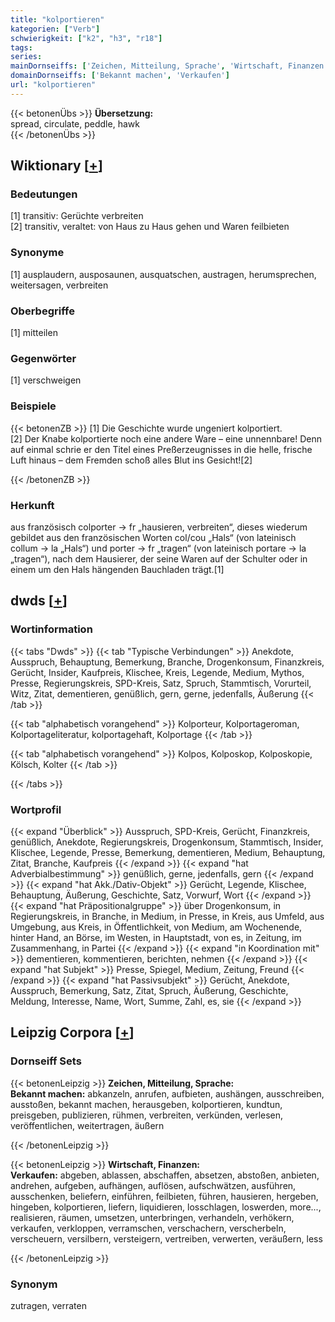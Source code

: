 ```yaml
---
title: "kolportieren"
kategorien: ["Verb"]
schwierigkeit: ["k2", "h3", "r18"]
tags:
series:
mainDornseiffs: ['Zeichen, Mitteilung, Sprache', 'Wirtschaft, Finanzen']
domainDornseiffs: ['Bekannt machen', 'Verkaufen']
url: "kolportieren"
---
```


{{< betonenÜbs >}}
**Übersetzung:**  
spread, circulate, peddle, hawk  
{{< /betonenÜbs >}}

## Wiktionary [[+](https://de.wiktionary.org/wiki/kolportieren)]

### Bedeutungen
[1] transitiv: Gerüchte verbreiten  
[2] transitiv, veraltet: von Haus zu Haus gehen und Waren feilbieten  

### Synonyme
[1] ausplaudern, ausposaunen, ausquatschen, austragen, herumsprechen, weitersagen, verbreiten  

### Oberbegriffe
[1] mitteilen  

### Gegenwörter
[1] verschweigen  

### Beispiele
{{< betonenZB >}}
[1] Die Geschichte wurde ungeniert kolportiert.  
[2] Der Knabe kolportierte noch eine andere Ware – eine unnennbare! Denn auf einmal schrie er den Titel eines Preßerzeugnisses in die helle, frische Luft hinaus – dem Fremden schoß alles Blut ins Gesicht![2]  

{{< /betonenZB >}}
### Herkunft
aus französisch colporter → fr „hausieren, verbreiten“, dieses wiederum gebildet aus den französischen Worten col/cou „Hals“ (von lateinisch collum → la „Hals“) und porter → fr „tragen“ (von lateinisch portare → la „tragen“), nach dem Hausierer, der seine Waren auf der Schulter oder in einem um den Hals hängenden Bauchladen trägt.[1]  



## dwds [[+](https://www.dwds.de/wb/kolportieren)]

### Wortinformation
{{< tabs "Dwds" >}}
{{< tab "Typische Verbindungen" >}}
Anekdote, Ausspruch, Behauptung, Bemerkung, Branche, Drogenkonsum, Finanzkreis, Gerücht, Insider, Kaufpreis, Klischee, Kreis, Legende, Medium, Mythos, Presse, Regierungskreis, SPD-Kreis, Satz, Spruch, Stammtisch, Vorurteil, Witz, Zitat, dementieren, genüßlich, gern, gerne, jedenfalls, Äußerung
{{< /tab >}}

{{< tab "alphabetisch vorangehend" >}}
Kolporteur, Kolportageroman, Kolportageliteratur, kolportagehaft, Kolportage
{{< /tab >}}

{{< tab "alphabetisch vorangehend" >}}
Kolpos, Kolposkop, Kolposkopie, Kölsch, Kolter
{{< /tab >}}

{{< /tabs >}}

### Wortprofil
{{< expand "Überblick" >}} Ausspruch, SPD-Kreis, Gerücht, Finanzkreis, genüßlich, Anekdote, Regierungskreis, Drogenkonsum, Stammtisch, Insider, Klischee, Legende, Presse, Bemerkung, dementieren, Medium, Behauptung, Zitat, Branche, Kaufpreis {{< /expand >}}
{{< expand "hat Adverbialbestimmung" >}} genüßlich, gerne, jedenfalls, gern {{< /expand >}}
{{< expand "hat Akk./Dativ-Objekt" >}} Gerücht, Legende, Klischee, Behauptung, Äußerung, Geschichte, Satz, Vorwurf, Wort {{< /expand >}}
{{< expand "hat Präpositionalgruppe" >}} über Drogenkonsum, in Regierungskreis, in Branche, in Medium, in Presse, in Kreis, aus Umfeld, aus Umgebung, aus Kreis, in Öffentlichkeit, von Medium, am Wochenende, hinter Hand, an Börse, im Westen, in Hauptstadt, von es, in Zeitung, im Zusammenhang, in Partei {{< /expand >}}
{{< expand "in Koordination mit" >}} dementieren, kommentieren, berichten, nehmen {{< /expand >}}
{{< expand "hat Subjekt" >}} Presse, Spiegel, Medium, Zeitung, Freund {{< /expand >}}
{{< expand "hat Passivsubjekt" >}} Gerücht, Anekdote, Ausspruch, Bemerkung, Satz, Zitat, Spruch, Äußerung, Geschichte, Meldung, Interesse, Name, Wort, Summe, Zahl, es, sie {{< /expand >}}

## Leipzig Corpora [[+](https://corpora.uni-leipzig.de/en/res?word=kolportieren&corpusId=deu_newscrawl-public_2018)]

### Dornseiff Sets
{{< betonenLeipzig >}}
**Zeichen, Mitteilung, Sprache:**  
**Bekannt machen:** abkanzeln, anrufen, aufbieten, aushängen, ausschreiben, ausstoßen, bekannt machen, herausgeben, kolportieren, kundtun, preisgeben, publizieren, rühmen, verbreiten, verkünden, verlesen, veröffentlichen, weitertragen, äußern  

{{< /betonenLeipzig >}}


{{< betonenLeipzig >}}
**Wirtschaft, Finanzen:**  
**Verkaufen:** abgeben, ablassen, abschaffen, absetzen, abstoßen, anbieten, andrehen, aufgeben, aufhängen, auflösen, aufschwätzen, ausführen, ausschenken, beliefern, einführen, feilbieten, führen, hausieren, hergeben, hingeben, kolportieren, liefern, liquidieren, losschlagen, loswerden, more..., realisieren, räumen, umsetzen, unterbringen, verhandeln, verhökern, verkaufen, verkloppen, verramschen, verschachern, verscherbeln, verscheuern, versilbern, versteigern, vertreiben, verwerten, veräußern, less  

{{< /betonenLeipzig >}}

### Synonym
zutragen, verraten

